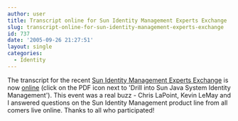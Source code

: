 ```yaml
---
author: user
title: Transcript online for Sun Identity Management Experts Exchange
slug: transcript-online-for-sun-identity-management-experts-exchange
id: 737
date: '2005-09-26 21:27:51'
layout: single
categories:
  - Identity
---
```


The transcript for the recent [Sun Identity Management Experts Exchange](http://blogs.sun.com/roller/page/superpat?entry=sun_identity_management_experts_exchange) is now [online](https://communications.sun.com/dialog/eearchive.do) (click on the PDF icon next to 'Drill into Sun Java System Identity Management'). This event was a real buzz - Chris LaPoint, Kevin LeMay and I answered questions on the Sun Identity Management product line from all comers live online. Thanks to all who participated!